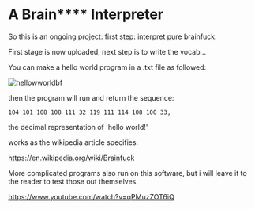 # A Brain**** Interpreter

So this is an ongoing project: first step: interpret pure brainfuck. 

First stage is now uploaded, next step is to write the vocab...

You can make a hello world program in a .txt file as followed:

![hellowworldbf](https://user-images.githubusercontent.com/73109076/104725933-b44b2a80-572a-11eb-9fed-23d9df832e2c.png)

then the program will run and return the sequence:

    104 101 108 108 111 32 119 111 114 108 100 33,

the decimal representation of 'hello world!'

works as the wikipedia article specifies: 

https://en.wikipedia.org/wiki/Brainfuck

More complicated programs also run on this software, but i will leave it to the reader to test those out themselves.

https://www.youtube.com/watch?v=qPMuzZOT6iQ
